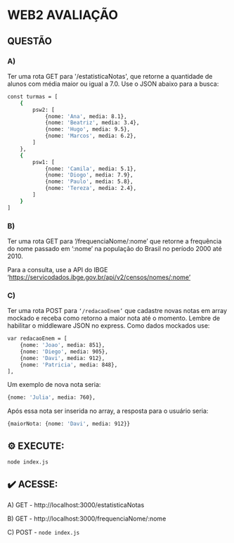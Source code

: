 # WEB2 AVALIAÇÃO

## QUESTÃO

### A) 

Ter uma rota GET para '/estatisticaNotas', que retorne a quantidade de alunos com média maior ou igual a 7.0. Use o JSON abaixo para a busca: 
```bash
const turmas = [
    {
        psw2: [
            {nome: 'Ana', media: 8.1},
            {nome: 'Beatriz', media: 3.4},
            {nome: 'Hugo', media: 9.5},
            {nome: 'Marcos', media: 6.2},
        ]
    },
    {
        psw1: [
            {nome: 'Camila', media: 5.1},
            {nome: 'Diogo', media: 7.9},
            {nome: 'Paulo', media: 5.8},
            {nome: 'Tereza', media: 2.4},
        ]
    }
]
```

### B)

Ter uma rota GET para ‘/frequenciaNome/:nome’ que retorne a frequência do nome passado em ‘:nome’ na população do Brasil no período 2000 até 2010. 

Para a consulta, use a API do IBGE ‘https://servicodados.ibge.gov.br/api/v2/censos/nomes/:nome’  


### C)

Ter uma rota POST para ```‘/redacaoEnem’``` que cadastre novas notas em array mockado e receba como retorno a maior nota até o momento. Lembre de habilitar o middleware JSON no express. Como dados mockados use: 

```bash
var redacaoEnem = [
    {nome: 'Joao', media: 851},
    {nome: 'Diego', media: 905},
    {nome: 'Davi', media: 912},
    {nome: 'Patricia', media: 848},
],
```

Um exemplo de nova nota seria: 
```bash
{nome: 'Julia', media: 760},
```
 

Após essa nota ser inserida no array, a resposta para o usuário seria: 
```bash
{maiorNota: {nome: 'Davi', media: 912}}
```

## ⚙️ EXECUTE:

```node index.js```

## ✔️ ACESSE:

A) GET - http://localhost:3000/estatisticaNotas

B) GET - http://localhost:3000/frequenciaNome/:nome

C) POST - ```node index.js```

